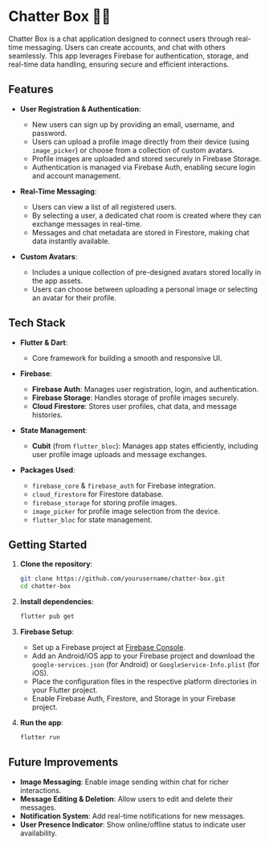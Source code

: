 # Chatter Box 💬📱

Chatter Box is a chat application designed to connect users through real-time messaging. Users can create accounts, and chat with others seamlessly. This app leverages Firebase for authentication, storage, and real-time data handling, ensuring secure and efficient interactions.

## Features

- **User Registration & Authentication**:
  - New users can sign up by providing an email, username, and password.
  - Users can upload a profile image directly from their device (using `image_picker`) or choose from a collection of custom avatars.
  - Profile images are uploaded and stored securely in Firebase Storage.
  - Authentication is managed via Firebase Auth, enabling secure login and account management.

- **Real-Time Messaging**:
  - Users can view a list of all registered users.
  - By selecting a user, a dedicated chat room is created where they can exchange messages in real-time.
  - Messages and chat metadata are stored in Firestore, making chat data instantly available.

- **Custom Avatars**:
  - Includes a unique collection of pre-designed avatars stored locally in the app assets.
  - Users can choose between uploading a personal image or selecting an avatar for their profile.

## Tech Stack

- **Flutter & Dart**:
  - Core framework for building a smooth and responsive UI.
  
- **Firebase**:
  - **Firebase Auth**: Manages user registration, login, and authentication.
  - **Firebase Storage**: Handles storage of profile images securely.
  - **Cloud Firestore**: Stores user profiles, chat data, and message histories.
  
- **State Management**:
  - **Cubit** (from `flutter_bloc`): Manages app states efficiently, including user profile image uploads and message exchanges.

- **Packages Used**:
  - `firebase_core` & `firebase_auth` for Firebase integration.
  - `cloud_firestore` for Firestore database.
  - `firebase_storage` for storing profile images.
  - `image_picker` for profile image selection from the device.
  - `flutter_bloc` for state management.

## Getting Started

1. **Clone the repository**:

    ```bash
    git clone https://github.com/yourusername/chatter-box.git
    cd chatter-box
    ```

2. **Install dependencies**:

    ```bash
    flutter pub get
    ```

3. **Firebase Setup**:
   - Set up a Firebase project at [Firebase Console](https://firebase.google.com/).
   - Add an Android/iOS app to your Firebase project and download the `google-services.json` (for Android) or `GoogleService-Info.plist` (for iOS).
   - Place the configuration files in the respective platform directories in your Flutter project.
   - Enable Firebase Auth, Firestore, and Storage in your Firebase project.

4. **Run the app**:

    ```bash
    flutter run
    ```

## Future Improvements

- **Image Messaging**: Enable image sending within chat for richer interactions.
- **Message Editing & Deletion**: Allow users to edit and delete their messages.
- **Notification System**: Add real-time notifications for new messages.
- **User Presence Indicator**: Show online/offline status to indicate user availability.
